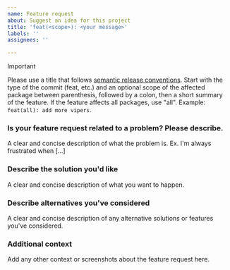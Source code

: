 ```yaml
---
name: Feature request
about: Suggest an idea for this project
title: 'feat(<scope>): <your message>'
labels: ''
assignees: ''

---
```


> [!IMPORTANT]
> Please use a title that follows [semantic release conventions](https://www.conventionalcommits.org/). Start with the type of the commit (feat, etc.) and an optional scope of the affected package between parenthesis, followed by a colon, then a short summary of the feature. If the feature affects all packages, use "all". Example: `feat(all): add more vipers`.

### Is your feature request related to a problem? Please describe.
A clear and concise description of what the problem is. Ex. I'm always frustrated when [...]

### Describe the solution you'd like
A clear and concise description of what you want to happen.

### Describe alternatives you've considered
A clear and concise description of any alternative solutions or features you've considered.

### Additional context
Add any other context or screenshots about the feature request here.
